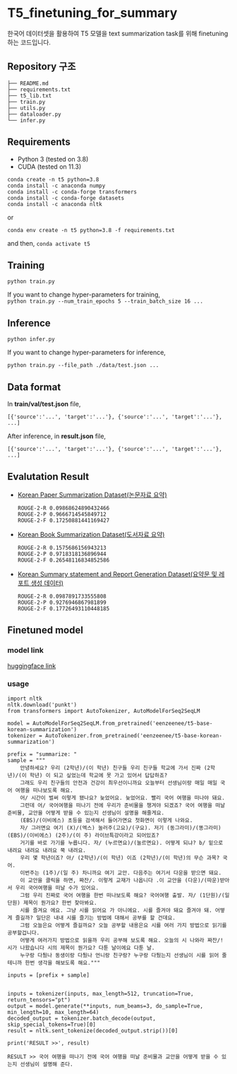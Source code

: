 # T5_finetuning_for_summary

한국어 데이터셋을 활용하여 T5 모델을 text summarization task를 위해 finetuning 하는 코드입니다.

## Repository 구조

```
├── README.md
├── requirements.txt
├── t5_lib.txt
├── train.py
├── utils.py
├── dataloader.py
└── infer.py
```

## Requirements
- Python 3 (tested on 3.8)
- CUDA (tested on 11.3)

`conda create -n t5 python=3.8`  
`conda install -c anaconda numpy`  
`conda install -c conda-forge transformers`  
`conda install -c conda-forge datasets`  
`conda install -c anaconda nltk`

or

`conda env create -n t5 python=3.8 -f requirements.txt`

and then,
`conda activate t5`

## Training

`python train.py`

If you want to change hyper-parameters for training,  
`python train.py --num_train_epochs 5 --train_batch_size 16 ...`

## Inference

`python infer.py`

If you want to change hyper-parameters for inference,

`python train.py --file_path ./data/test.json ...`

## Data format

In **train/val/test.json** file,

```
[{'source':'...', 'target':'...'}, {'source':'...', 'target':'...'}, ...]
```

After inference, in **result.json** file,

```
[{'source':'...', 'target':'...'}, {'source':'...', 'target':'...'}, ...]
```


## Evalutation Result

- [Korean Paper Summarization Dataset(논문자료 요약)](https://www.aihub.or.kr/aihubdata/data/view.do?currMenu=115&topMenu=100&aihubDataSe=realm&dataSetSn=90)
  ```
  ROUGE-2-R 0.09868624890432466
  ROUGE-2-P 0.9666714545849712
  ROUGE-2-F 0.17250881441169427
  ```
- [Korean Book Summarization Dataset(도서자료 요약)](https://www.aihub.or.kr/aihubdata/data/view.do?currMenu=115&topMenu=100&aihubDataSe=realm&dataSetSn=93)
  ```
  ROUGE-2-R 0.1575686156943213
  ROUGE-2-P 0.9718318136896944
  ROUGE-2-F 0.26548116834852586
  ```
- [Korean Summary statement and Report Generation Dataset(요약문 및 레포트 생성 데이터)](https://www.aihub.or.kr/aihubdata/data/view.do?currMenu=115&topMenu=100&aihubDataSe=realm&dataSetSn=90)
  ```
  ROUGE-2-R 0.0987891733555808
  ROUGE-2-P 0.9276946867981899
  ROUGE-2-F 0.17726493110448185
  ```

## Finetuned model

### model link

[huggingface link](https://huggingface.co/eenzeenee/t5-base-korean-summarization)

### usage
```
import nltk
nltk.download('punkt')
from transformers import AutoTokenizer, AutoModelForSeq2SeqLM

model = AutoModelForSeq2SeqLM.from_pretrained('eenzeenee/t5-base-korean-summarization')
tokenizer = AutoTokenizer.from_pretrained('eenzeenee/t5-base-korean-summarization')

prefix = "summarize: "
sample = """
    안녕하세요? 우리 (2학년)/(이 학년) 친구들 우리 친구들 학교에 가서 진짜 (2학년)/(이 학년) 이 되고 싶었는데 학교에 못 가고 있어서 답답하죠? 
    그래도 우리 친구들의 안전과 건강이 최우선이니까요 오늘부터 선생님이랑 매일 매일 국어 여행을 떠나보도록 해요. 
    어/ 시간이 벌써 이렇게 됐나요? 늦었어요. 늦었어요. 빨리 국어 여행을 떠나야 돼요. 
    그런데 어/ 국어여행을 떠나기 전에 우리가 준비물을 챙겨야 되겠죠? 국어 여행을 떠날 준비물, 교안을 어떻게 받을 수 있는지 선생님이 설명을 해줄게요. 
    (EBS)/(이비에스) 초등을 검색해서 들어가면요 첫화면이 이렇게 나와요. 
    자/ 그러면요 여기 (X)/(엑스) 눌러주(고요)/(구요). 저기 (동그라미)/(똥그라미) (EBS)/(이비에스) (2주)/(이 주) 라이브특강이라고 되어있죠? 
    거기를 바로 가기를 누릅니다. 자/ (누르면요)/(눌르면요). 어떻게 되냐? b/ 밑으로 내려요 내려요 내려요 쭉 내려요. 
    우리 몇 학년이죠? 아/ (2학년)/(이 학년) 이죠 (2학년)/(이 학년)의 무슨 과목? 국어. 
    이번주는 (1주)/(일 주) 차니까요 여기 교안. 다음주는 여기서 다운을 받으면 돼요. 
    이 교안을 클릭을 하면, 짜잔/. 이렇게 교재가 나옵니다 .이 교안을 (다운)/(따운)받아서 우리 국어여행을 떠날 수가 있어요. 
    그럼 우리 진짜로 국어 여행을 한번 떠나보도록 해요? 국어여행 출발. 자/ (1단원)/(일 단원) 제목이 뭔가요? 한번 찾아봐요. 
    시를 즐겨요 에요. 그냥 시를 읽어요 가 아니에요. 시를 즐겨야 돼요 즐겨야 돼. 어떻게 즐길까? 일단은 내내 시를 즐기는 방법에 대해서 공부를 할 건데요. 
    그럼 오늘은요 어떻게 즐길까요? 오늘 공부할 내용은요 시를 여러 가지 방법으로 읽기를 공부할겁니다. 
    어떻게 여러가지 방법으로 읽을까 우리 공부해 보도록 해요. 오늘의 시 나와라 짜잔/! 시가 나왔습니다 시의 제목이 뭔가요? 다툰 날이에요 다툰 날. 
    누구랑 다퉜나 동생이랑 다퉜나 언니랑 친구랑? 누구랑 다퉜는지 선생님이 시를 읽어 줄 테니까 한번 생각을 해보도록 해요."""

inputs = [prefix + sample]


inputs = tokenizer(inputs, max_length=512, truncation=True, return_tensors="pt")
output = model.generate(**inputs, num_beams=3, do_sample=True, min_length=10, max_length=64)
decoded_output = tokenizer.batch_decode(output, skip_special_tokens=True)[0]
result = nltk.sent_tokenize(decoded_output.strip())[0]

print('RESULT >>', result)

RESULT >> 국어 여행을 떠나기 전에 국어 여행을 떠날 준비물과 교안을 어떻게 받을 수 있는지 선생님이 설명해 준다.

```
